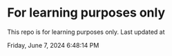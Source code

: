 # For learning purposes only
This repo is for learning purposes only.
Last updated at

Friday, June 7, 2024 6:48:14 PM

